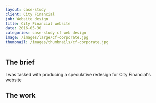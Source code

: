 ```yaml
---
layout: case-study
client: City Financial
job: Website design
title: City Financial website
date: 2016-05-30
categories: case-study cf web design
image: /images/large/cf-corporate.jpg
thumbnail: /images/thumbnails/cf-corporate.jpg
---
```

## The brief
I was tasked with producing a speculative redesign for City Financial's website

## The work
